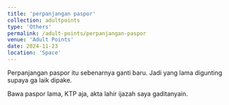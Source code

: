 ```yaml
---
title: 'perpanjangan paspor'
collection: adultpoints
type: 'Others'
permalink: /adult-points/perpanjangan-paspor
venue: 'Adult Points'
date: 2024-11-23
location: 'Space'
---
```


Perpanjangan paspor itu sebenarnya ganti baru. Jadi yang lama digunting supaya ga laik dipake.  

Bawa paspor lama, KTP aja, akta lahir ijazah saya gaditanyain.  



